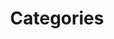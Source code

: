 ---
title: "Categories"
description: "This page contains an alphabetical list of categories used here at Greg's Place"
---